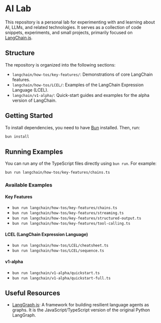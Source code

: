 # AI Lab

This repository is a personal lab for experimenting with and learning about AI, LLMs, and related technologies. It serves as a collection of code snippets, experiments, and small projects, primarily focused on [LangChain.js](https://js.langchain.com/docs/get_started/introduction).

## Structure

The repository is organized into the following sections:

- `langchain/how-tos/key-features/`: Demonstrations of core LangChain features.
- `langchain/how-tos/LCEL/`: Examples of the LangChain Expression Language (LCEL).
- `langchain/v1-alpha/`: Quick-start guides and examples for the alpha version of LangChain.

## Getting Started

To install dependencies, you need to have [Bun](https://bun.sh) installed. Then, run:

```bash
bun install
```

## Running Examples

You can run any of the TypeScript files directly using `bun run`. For example:

```bash
bun run langchain/how-tos/key-features/chains.ts
```

### Available Examples

#### Key Features

- `bun run langchain/how-tos/key-features/chains.ts`
- `bun run langchain/how-tos/key-features/streaming.ts`
- `bun run langchain/how-tos/key-features/structured-output.ts`
- `bun run langchain/how-tos/key-features/tool-calling.ts`

#### LCEL (LangChain Expression Language)

- `bun run langchain/how-tos/LCEL/cheatsheet.ts`
- `bun run langchain/how-tos/LCEL/sequence.ts`

#### v1-alpha

- `bun run langchain/v1-alpha/quickstart.ts`
- `bun run langchain/v1-alpha/quickstart-full.ts`

## Useful Resources

- [LangGraph.js](https://github.com/langchain-ai/langgraphjs): A framework for building resilient language agents as graphs. It is the JavaScript/TypeScript version of the original Python LangGraph.
